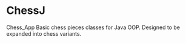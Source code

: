# ChessJ
Chess_App
Basic chess pieces classes for Java OOP. Designed to be expanded into chess variants.
